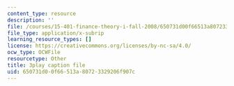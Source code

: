 ```yaml
---
content_type: resource
description: ''
file: /courses/15-401-finance-theory-i-fall-2008/650731d00f66513a80723329206f907c_Q2qjnLO3I_M.vtt
file_type: application/x-subrip
learning_resource_types: []
license: https://creativecommons.org/licenses/by-nc-sa/4.0/
ocw_type: OCWFile
resourcetype: Other
title: 3play caption file
uid: 650731d0-0f66-513a-8072-3329206f907c
---
```

